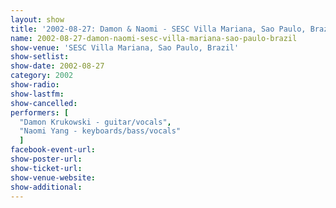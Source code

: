 ```yaml
---
layout: show
title: '2002-08-27: Damon & Naomi - SESC Villa Mariana, Sao Paulo, Brazil'
name: 2002-08-27-damon-naomi-sesc-villa-mariana-sao-paulo-brazil
show-venue: 'SESC Villa Mariana, Sao Paulo, Brazil'
show-setlist: 
show-date: 2002-08-27
category: 2002
show-radio: 
show-lastfm: 
show-cancelled: 
performers: [
  "Damon Krukowski - guitar/vocals",
  "Naomi Yang - keyboards/bass/vocals"
  ]
facebook-event-url: 
show-poster-url: 
show-ticket-url: 
show-venue-website: 
show-additional: 
---
```


